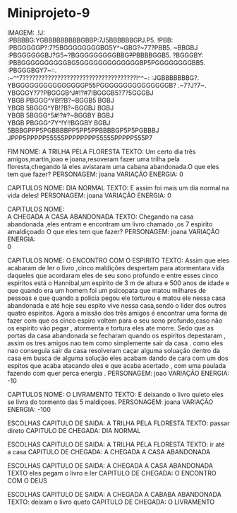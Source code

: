 # Miniprojeto-9
IMAGEM:                                                                                                                                                                                                              .!J:               
                    :PBBBBG:YGBBBBBBBBBGBBP:7J5BBBBBBGPJ.P5.         !PBB:               
                   :PBGGGGGP?:7?5BGGGGGGGGBG5Y^~GBG?~77?PBB5.       ~BBGBJ               
                  :PBGGGGGGBJ?G5~?BGGGGGGGGGBBG~~?~~PBBBBGGB5.      ?BGGGBY:             
                 :PBBGGGGGGGGGGBG5GGGGGGGGGGGGGBP5PGGGGGGGGBB5.     :PBGGGBGY7~::.       
                 :~^^7????????????????????????????????????!^^~:      :JGBBBBBBBG?.       
                     YBGGGGGGGGGGGGGGGP55PGGGGGGGGGGGGGGGB?            .~7?J?7~.                                     
                     YBGGGY?7?PBGGGB^J#!?#7!BGGGB5?7?5GGGBJ                              
                     YBGB      PBGGG^YB!?B?~BGGB5      BGBJ                              
                     YBGB      5BGGG^YB!?B?~BGGBJ      BGBJ                              
                     YBGB      5BGGG^5#!?#?~BGGBY      BGBJ                              
                     YBGB      PBGGG^7Y^!Y!!BGGBY      BGBJ                              
                     5BBBGPPP5PGBBBBPP5PP5PPBBBBGP5P5PGBBBJ                              
                     JPPP5PPPPP55555PPPPPPPP55555PPPPP555P7                                                      
                                                                                                                           
FIM
NOME:
A  TRILHA PELA FLORESTA
TEXTO:
Um certo dia três amigos,martin,joao e joana,resoveram fazer uma trilha pela floresta,chegando lá  eles avistaram uma  cabana abandonada.O que eles tem que fazer?
PERSONAGEM:
joana
VARIAÇÃO ENERGIA:
0

CAPITULOS
NOME:
DIA NORMAL
TEXTO:
E assim foi mais um dia normal na vida deles!
PERSONAGEM:
joana
VARIAÇÃO ENERGIA:
0

CAPITULOS
NOME:             
A CHEGADA A CASA ABANDONADA
TEXTO:
Chegando na casa abandonada ,eles entram e encontram um livro chamado ,os 7 espirito amaldiçoado O que eles tem que fazer? 
PERSONAGEM:
joana
VARIAÇÃO ENERGIA:            
0

CAPITULOS
NOME:
O ENCONTRO COM O ESPIRITO 
TEXTO:
Assim que eles acabaram de ler o livro ,cinco maldições despertam para atormentara vida daqueles que acordaram eles de seu sono profundo e entre esses cinco espiritos está o  Hannibal,um espirito de  3 m de altura e 500 anos  de idade e que quando era um homem foi um psicopata que matou milhares de pessoas e que  quando a policia pegou ele  torturou e matou ele nessa casa abandonada   e até hoje seu espito vive nessa casa,sendo o lider dos outros quatro espiritos. Agora a missão dos três amigos é encontrar uma forma de fazer com que os cinco espiro voltem para o seu sono profundo,caso não  os espirito vão pegar , atormenta e tortura eles ate morre. Sedo  que as portas da casa abandonada se fecharam quando os espiritos depestaram , assim os tres amigos nao tem como simplemente sair da casa . como eles nao conseguia sair da casa resolveram caçar alguma soluação dentro da casa em busca de alguma solução eles acabam dando de cara com um dos espitos que acaba atacando eles e que acaba acertado 
, com uma paulada  fazendo com quer
 perca  energia . 
PERSONAGEM:
joao
VARIAÇÃO ENERGIA:
-10

CAPITULOS
NOME:
O LIVRAMENTO
TEXTO:
E deixando o livro quieto eles se livra do tormento das 5 maldiçoes.
PERSONAGEM:
joana
VARIAÇÃO ENERGIA:
-100
                   
ESCOLHAS
CAPITULO DE SAIDA:
A  TRILHA PELA FLORESTA
TEXTO:
passar direto 
CAPITULO DE CHEGADA:
DIA NORMAL

ESCOLHAS
CAPITULO DE SAIDA:
A  TRILHA PELA FLORESTA
TEXTO:
ir até a casa
CAPITULO DE CHEGADA:
A CHEGADA A CASA ABANDONADA

ESCOLHAS
CAPITULO DE SAIDA:
A CHEGADA A CASA ABANDONADA
TEXTO
eles pegam o livro e ler
CAPITULO DE CHEGADA:
O ENCONTRO COM O DEUS

ESCOLHAS
CAPITULO DE SAIDA:
A CHEGADA A CABABA ABANDONADA
TEXTO:
deixam o livro queto
CAPITULO DE CHEGADA:
O LIVRAMENTO        
